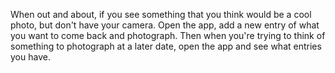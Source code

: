 When out and about, if you see something that you think would be a cool photo, but don't have your camera. Open the app, add a new entry of what you want to come back and photograph. Then when you're trying to think of something to photograph at a later date, open the app and see what entries you have.

